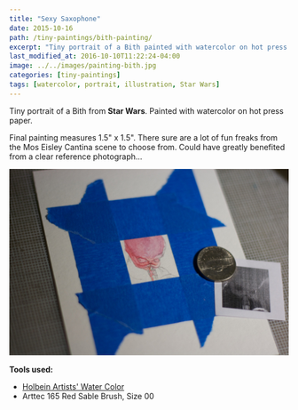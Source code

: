 ```yaml
---
title: "Sexy Saxophone"
date: 2015-10-16
path: /tiny-paintings/bith-painting/
excerpt: "Tiny portrait of a Bith painted with watercolor on hot press paper."
last_modified_at: 2016-10-10T11:22:24-04:00
image: ../../images/painting-bith.jpg
categories: [tiny-paintings]
tags: [watercolor, portrait, illustration, Star Wars]
---
```


Tiny portrait of a Bith from **Star Wars**. Painted with watercolor on hot press paper.

Final painting measures 1.5\" x 1.5\". There sure are a lot of fun freaks from the Mos Eisley Cantina scene to choose from. Could have greatly benefited from a clear reference photograph...

![Bith work in progress watercolor painting](../../images/painting-bith-process-1-lg.jpg)

**Tools used:**

- [Holbein Artists' Water Color](https://amzn.to/2ZPsCTN)
- Arttec 165 Red Sable Brush, Size 00
